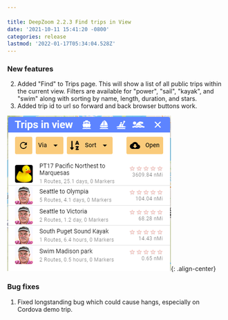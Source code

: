 ```yaml
---

title: DeepZoom 2.2.3 Find trips in View
date: '2021-10-11 15:41:20 -0800'
categories: release
lastmod: '2022-01-17T05:34:04.528Z'
---
```


### New features

2. Added "Find" to Trips page.  This will show a list of all public trips within the current view.  Filters are available for "power", "sail", "kayak", and "swim" along with sorting by name, length, duration, and stars.
3.  Added trip id to url so forward and back browser buttons work.

![](/assets/images/find.png){: .align-center}

### Bug fixes

1. Fixed longstanding bug which could cause hangs, especially on Cordova demo trip.



